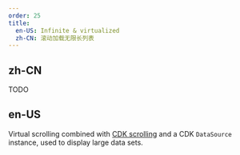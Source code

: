 ```yaml
---
order: 25
title:
  en-US: Infinite & virtualized
  zh-CN: 滚动加载无限长列表
---
```


## zh-CN

TODO

## en-US

Virtual scrolling combined with [CDK scrolling](https://material.angular.io/cdk/scrolling/overview)
and a CDK `DataSource` instance, used to display large data sets.
